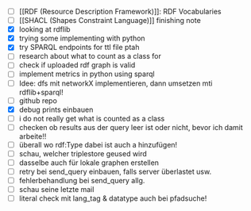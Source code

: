 - [ ] [[RDF (Resource Description Framework)]]: RDF Vocabularies
- [ ] [[SHACL (Shapes Constraint Language)]] finishing note
- [x] looking at rdflib
- [x] trying some implementing with python
- [x] try SPARQL endpoints for ttl file ptah
- [ ] research about what to count as a class for
- [ ] check if uploaded rdf graph is valid
- [ ] implement metrics in python using sparql
- [ ] Idee: dfs mit networkX implementieren, dann umsetzen mti rdflib+sparql!
- [ ] github repo
- [x] debug prints einbauen
- [ ] i do not really get what is counted as a class
- [ ] checken ob results aus der query leer ist oder nicht, bevor ich damit arbeite!!
- [ ] überall wo rdf:Type dabei ist auch a hinzufügen!
- [ ] schau, welcher triplestore geused wird
- [ ] dasselbe auch für lokale graphen erstellen
- [ ] retry bei send_query einbauen, falls server überlastet usw.
- [ ] fehlerbehandlung bei send_query allg.
- [ ] schau seine letzte mail
- [ ] literal check mit lang_tag & datatype auch bei pfadsuche!